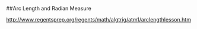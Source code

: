 ##Arc Length and Radian Measure

http://www.regentsprep.org/regents/math/algtrig/atm1/arclengthlesson.htm















